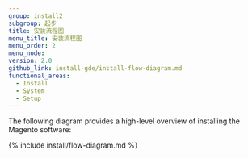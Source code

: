 ```yaml
---
group: install2
subgroup: 起步
title: 安装流程图
menu_title: 安装流程图
menu_order: 2
menu_node:
version: 2.0
github_link: install-gde/install-flow-diagram.md
functional_areas:
  - Install
  - System
  - Setup
---
```



The following diagram provides a high-level overview of installing the Magento software:

{% include install/flow-diagram.md %}